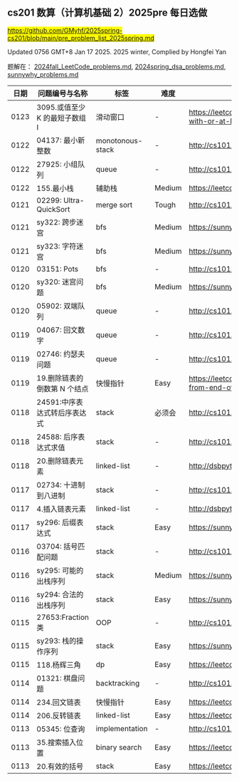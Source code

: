 ## cs201 数算（计算机基础 2）2025pre 每日选做

<mark>https://github.com/GMyhf/2025spring-cs201/blob/main/pre_problem_list_2025spring.md</mark>

Updated 0756 GMT+8 Jan 17 2025.
2025 winter, Complied by Hongfei Yan

题解在：
[2024fall_LeetCode_problems.md](https://github.com/GMyhf/2024fall-cs101/blob/main/2024fall_LeetCode_problems.md),
[2024spring_dsa_problems.md](https://github.com/GMyhf/2024spring-cs201/blob/main/2024spring_dsa_problems.md),
[sunnywhy_problems.md](https://github.com/GMyhf/2024spring-cs201/blob/main/sunnywhy_problems.md)

| 日期 | 问题编号与名称                 | 标签             | 难度   | 链接                                                                 |
| ---- | ------------------------------ | ---------------- | ------ | -------------------------------------------------------------------- |
| 0123 | 3095.或值至少 K 的最短子数组 I | 滑动窗口         | -      | https://leetcode.cn/problems/shortest-subarray-with-or-at-least-k-i/ |
| 0122 | 04137: 最小新整数              | monotonous-stack | -      | http://cs101.openjudge.cn/practice/04137/                            |
| 0122 | 27925: 小组队列                | queue            | -      | http://cs101.openjudge.cn/practice/27925/                            |
| 0122 | 155.最小栈                     | 辅助栈           | Medium | https://leetcode.cn/problems/min-stack/                              |
| 0121 | 02299: Ultra-QuickSort         | merge sort       | Tough  | http://cs101.openjudge.cn/practice/02299/                            |
| 0121 | sy322: 跨步迷宫                | bfs              | Medium | https://sunnywhy.com/sfbj/8/2/322                                    |
| 0121 | sy323: 字符迷宫                | bfs              | Medium | https://sunnywhy.com/sfbj/8/2/323                                    |
| 0120 | 03151: Pots                    | bfs              | -      | http://cs101.openjudge.cn/practice/03151/                            |
| 0120 | sy320: 迷宫问题                | bfs              | Medium | https://sunnywhy.com/sfbj/8/2/320                                    |
| 0120 | 05902: 双端队列                | queue            | -      | http://cs101.openjudge.cn/practice/05902/                            |
| 0119 | 04067: 回文数字                | queue            | -      | http://cs101.openjudge.cn/practice/04067/                            |
| 0119 | 02746: 约瑟夫问题              | queue            | -      | http://cs101.openjudge.cn/practice/02746/                            |
| 0119 | 19.删除链表的倒数第 N 个结点   | 快慢指针         | Easy   | https://leetcode.cn/problems/remove-nth-node-from-end-of-list/       |
| 0118 | 24591:中序表达式转后序表达式   | stack            | 必须会 | http://cs101.openjudge.cn/practice/24591/                            |
| 0118 | 24588: 后序表达式求值          | stack            | -      | http://cs101.openjudge.cn/practice/24588/                            |
| 0118 | 20.删除链表元素                | linked-list      | -      | http://dsbpython.openjudge.cn/dspythonbook/P0020/                    |
| 0117 | 02734: 十进制到八进制          | stack            | -      | http://cs101.openjudge.cn/25dsapre/02734/                            |
| 0117 | 4.插入链表元素                 | linked-list      | -      | http://dsbpython.openjudge.cn/2024allhw/004/                         |
| 0117 | sy296: 后缀表达式              | stack            | Easy   | https://sunnywhy.com/sfbj/7/1/296                                    |
| 0116 | 03704: 括号匹配问题            | stack            | -      | http://cs101.openjudge.cn/25dsapre/03704                             |
| 0116 | sy295: 可能的出栈序列          | stack            | Medium | https://sunnywhy.com/sfbj/7/1/295                                    |
| 0116 | sy294: 合法的出栈序列          | stack            | Easy   | https://sunnywhy.com/sfbj/7/1/294                                    |
| 0115 | 27653:Fraction 类              | OOP              | -      | http://cs101.openjudge.cn/25dsapre/27653                             |
| 0115 | sy293: 栈的操作序列            | stack            | Easy   | https://sunnywhy.com/sfbj/7/1/293                                    |
| 0115 | 118.杨辉三角                   | dp               | Easy   | https://leetcode.cn/problems/pascals-triangle/                       |
| 0114 | 01321: 棋盘问题                | backtracking     | -      | http://cs101.openjudge.cn/25dsapre/01321/                            |
| 0114 | 234.回文链表                   | 快慢指针         | Easy   | https://leetcode.cn/problems/palindrome-linked-list/                 |
| 0114 | 206.反转链表                   | linked-list      | Easy   | https://leetcode.cn/problems/reverse-linked-list/                    |
| 0113 | 05345: 位查询                  | implementation   | -      | http://cs101.openjudge.cn/25dsapre/05345/                            |
| 0113 | 35.搜索插入位置                | binary search    | Easy   | https://leetcode.cn/problems/search-insert-position/                 |
| 0113 | 20.有效的括号                  | stack            | Easy   | https://leetcode.cn/problems/valid-parentheses/                      |
